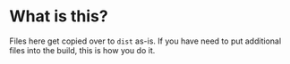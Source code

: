 # What is this?

Files here get copied over to `dist` as-is. If you have need to put additional
files into the build, this is how you do it.
